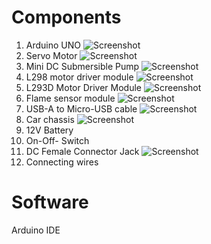 # Components
1. Arduino UNO
![Screenshot](screenshot.png)
2. Servo Motor 
![Screenshot](screenshot.png)
3. Mini DC Submersible Pump 
![Screenshot](screenshot.png)
4. L298 motor driver module
![Screenshot](screenshot.png)
5. L293D Motor Driver Module 
![Screenshot](screenshot.png)
6. Flame  sensor module
![Screenshot](screenshot.png)
7. USB-A to Micro-USB cable
![Screenshot](screenshot.png)
8. Car chassis
![Screenshot](screenshot.png)
9. 12V Battery
10. On-Off- Switch
11. DC Female Connector Jack 
![Screenshot](screenshot.png)
12. Connecting wires

# Software
Arduino IDE

